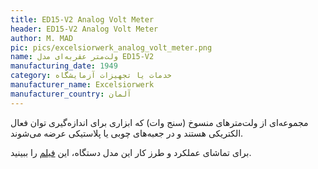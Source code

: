 ```yaml
---
title: ED15-V2 Analog Volt Meter
header: ED15-V2 Analog Volt Meter
author: M. MAD
pic: pics/excelsiorwerk_analog_volt_meter.png
name: ولت‌متر عقربه‌ای مدل ED15-V2
manufacturing_date: 1949
category: خدمات یا تجهیزات آزمایشگاه
manufacturer_name: Excelsiorwerk
manufacturer_country: آلمان
---
```

<p>
مجموعه‌ای از ولت‌مترهای منسوخ (سنج وات) که ابزاری برای اندازه‌گیری توان فعال
الکتریکی هستند و در جعبه‌های چوبی یا پلاستیکی عرضه می‌شوند.
</p>
<p>
برای تماشای عملکرد و طرز کار این مدل دستگاه، این
<a href="https://www.youtube.com/watch?v=-jJBWpt6NgI/" title="فیلم طرز کار ولت‌متر آنالوگ عقربه‌ای مدل ED15-V2">فیلم</a>
را ببینید.
</p>

